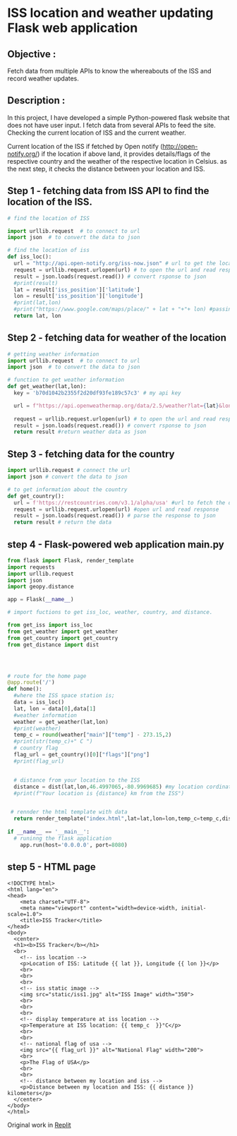  # ISS location and weather updating Flask web application

## Objective : 
Fetch data from multiple APIs to know the whereabouts of the ISS and record weather updates. 

## Description :
In this project, I have developed a simple Python-powered flask website that does not have user input. I fetch data from several APIs to feed the site. 
Checking the current location of ISS and the current weather. 

Current location of the ISS if fetched by Open notify (http://open-notify.org/)
if the location if above land, it provides details/flags of the respective country and the weather of the respective location in Celsius. 
as the next step, it checks the distance between your location and ISS. 

## Step 1 -  fetching data from ISS API to find the location of the ISS. 

```python
# find the location of ISS

import urllib.request  # to connect to url
import json  # to convert the data to json

# find the location of iss 
def iss_loc():
  url = "http://api.open-notify.org/iss-now.json" # url to get the location of iss
  request = urllib.request.urlopen(url) # to open the url and read response
  result = json.loads(request.read()) # convert rsponse to json
  #print(result)
  lat = result['iss_position']['latitude']
  lon = result['iss_position']['longitude']
  #print(lat,lon)
  #print("https://www.google.com/maps/place/" + lat + "+"+ lon) #passing lat and long to google maps.
  return lat, lon
```
## Step 2 - fetching data for weather of the location 

```python
# getting weather information 
import urllib.request  # to connect to url
import json  # to convert the data to json

# function to get weather information
def get_weather(lat,lon):
  key = 'b70d1042b2355f2d20df93fe189c57c3' # my api key

  url = f"https://api.openweathermap.org/data/2.5/weather?lat={lat}&lon={lon}&appid={key}"
  
  request = urllib.request.urlopen(url) # to open the url and read response
  result = json.loads(request.read()) # convert rsponse to json
  return result #return weather data as json
```
## Step 3 - fetching data for the country

```python
import urllib.request # connect the url
import json # convert the data to json

# to get information about the country
def get_country():
  url = f'https://restcountries.com/v3.1/alpha/usa' #url to fetch the data
  request = urllib.request.urlopen(url) #open url and read response
  result = json.loads(request.read()) # parse the response to json
  return result # return the data
```
## step 4  - Flask-powered web application main.py

```python
from flask import Flask, render_template
import requests
import urllib.request
import json
import geopy.distance 

app = Flask(__name__)

# import fuctions to get iss_loc, weather, country, and distance.

from get_iss import iss_loc
from get_weather import get_weather
from get_country import get_country
from get_distance import dist 




# route for the home page
@app.route('/')
def home():
  #where the ISS space station is;
  data = iss_loc()
  lat, lon = data[0],data[1]
  #weather information
  weather = get_weather(lat,lon)
  #print(weather)
  temp_c = round(weather["main"]["temp"] - 273.15,2)
  #print(str(temp_c)+" C ")
  # country flag
  flag_url = get_country()[0]["flags"]["png"]
  #print(flag_url)


  # distance from your location to the ISS
  distance = dist(lat,lon,46.4997065,-80.9969685) #my location cordinates - 284,Notre Dame Ave, Sudbury
  #print(f"Your location is {distance} km from the ISS")


 # rennder the html template with data
  return render_template("index.html",lat=lat,lon=lon,temp_c=temp_c,distance=distance,flag_url=flag_url)
  
if __name__ == '__main__':
  # runinng the flask application
    app.run(host='0.0.0.0', port=8080)
```
## step 5 - HTML page

```hmtl
<!DOCTYPE html>
<html lang="en">
<head>
    <meta charset="UTF-8">
    <meta name="viewport" content="width=device-width, initial-scale=1.0">
    <title>ISS Tracker</title>
</head>
<body>
  <center>
  <h1><b>ISS Tracker</b></h1>
  <br>
    <!-- iss location -->
    <p>Location of ISS: Latitude {{ lat }}, Longitude {{ lon }}</p>
    <br>
    <br>
    <br>
    <!-- iss static image -->
    <img src="static/iss1.jpg" alt="ISS Image" width="350">
    <br>
    <br>
    <br>
    <!-- display temperature at iss location --> 
    <p>Temperature at ISS location: {{ temp_c  }}°C</p>
    <br>
    <br>
    <!-- national flag of usa -->
    <img src="{{ flag_url }}" alt="National Flag" width="200">
    <br>
    <p>The Flag of USA</p>
    <br>
    <br>
    <!-- distance between my location and iss -->
    <p>Distance between my location and ISS: {{ distance }} kilometers</p>
  </center>
</body>
</html>
```
Original work in [Replit](https://replit.com/@a00284480/A00284480-Assignment-3)
